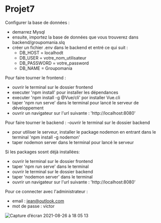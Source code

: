 # Projet7

Configurer la base de données :
  - demarrez Mysql
  - ensuite, importez la base de données que vous trouverez dans backend/groupomania.slq
  - créer un fichier .env dans le backend et entré ce qui suit :
    - DB_HOST = localhodt
    - DB_USER = votre_nom_utilisateur
    - DB_PASSWORD = votre_password
    - DB_NAME = Groupomania

Pour faire tourner le frontend :
  - ouvrir le terminal sur le dossier frontend
  - executer 'npm install' pour installer les dépendances
  - executer 'npm install -g @Vue/cli' por installer Vue.cli
  - taper 'npm run serve' dans le terminal pour lancé le serveur de développement
  - ouvrir un navigateur sur l'url suivante : 'http://localhost:8080'

Pour faire tourner le backend :
  -ouvrir le terminal sur le dossier backend
  - pour utiliser le serveur, installer le package nodemon en entrant dans le terminal 'npm install -g nodemon'
  - taper nodemon server dans le terminal pour lancé le serveur

Si les packages sosnt déjà installées:
  - ouvrir le terminal sur le dossier frontend
  - taper 'npm run serve' dans le terminal
  - ouvrir le terminal sur le dossier backend
  - taper 'nodemon server' dans le terminal
  - ouvrir un navigateur sur l'url suivante : 'http://localhost:8080'
  
Pour ce connecter avec l'administrateur :
  - email : jean@outlook.com
  - mot de passe : victor
  
  ![Capture d’écran 2021-08-26 à 18 05 13](https://user-images.githubusercontent.com/45094296/131002526-b8c5776c-a4fd-4d7d-8ce1-572dccfc9c77.png)

